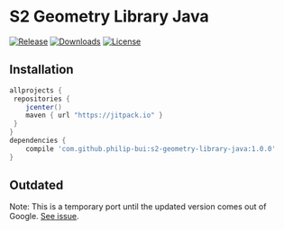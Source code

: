 # S2 Geometry Library Java

[![Release](https://jitpack.io/v/philip-bui/s2-geometry-library-java.svg)](https://jitpack.io/#philip-bui/s2-geometry-library-java)
[![Downloads](https://jitpack.io/v/philip-bui/s2-geometry-library-java/month.svg)](https://jitpack.io/#philip-bui/s2-geometry-library-java)
[![License](https://img.shields.io/badge/License-Apache-blue.svg)](https://github.com/google/s2-geometry-library-java/blob/master/LICENSE)

## Installation

```gradle
allprojects {
 repositories {
    jcenter()
    maven { url "https://jitpack.io" }
 }
}
dependencies {
    compile 'com.github.philip-bui:s2-geometry-library-java:1.0.0'
}

```

## Outdated

Note: This is a temporary port until the updated version comes out of Google. [See issue](https://github.com/google/s2-geometry-library-java/issues/3).
